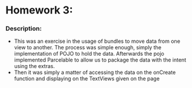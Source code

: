 
# Homework 3:

### Description:
  - This was an exercise in the usage of bundles to move data from one view to another. The process was simple enough, simply the implementation of POJO to hold the data. Afterwards the pojo implemented Parcelable to allow us to package the data with the intent using the extras. 
  - Then it was simply a matter of accessing the data on the onCreate function and displaying on the TextViews given on the page




